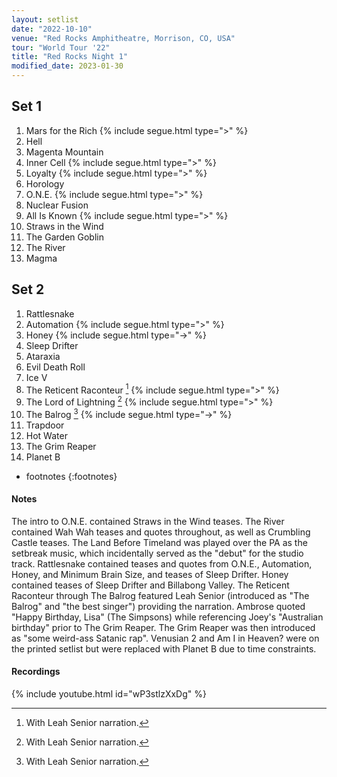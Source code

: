 ```yaml
---
layout: setlist
date: "2022-10-10"
venue: "Red Rocks Amphitheatre, Morrison, CO, USA"
tour: "World Tour '22"
title: "Red Rocks Night 1"
modified_date: 2023-01-30
---
```



## Set 1

 1. Mars for the Rich
    {% include segue.html type=">" %}
 2. Hell
 3. Magenta Mountain
 4. Inner Cell
    {% include segue.html type=">" %}
 5. Loyalty
    {% include segue.html type=">" %}
 6. Horology
 7. O.N.E.
    {% include segue.html type=">" %}
 8. Nuclear Fusion
 9. All Is Known
    {% include segue.html type=">" %}
10. Straws in the Wind
11. The Garden Goblin
12. The River
13. Magma

## Set 2

 1. Rattlesnake
 2. Automation
    {% include segue.html type=">" %}
 3. Honey
    {% include segue.html type="->" %}
 4. Sleep Drifter
 5. Ataraxia
 6. Evil Death Roll
 7. Ice V
 8. The Reticent Raconteur
    [^1]
    {% include segue.html type=">" %}
 9. The Lord of Lightning
    [^1]
    {% include segue.html type=">" %}
10. The Balrog
    [^1]
    {% include segue.html type="->" %}
11. Trapdoor
12. Hot Water
13. The Grim Reaper
14. Planet B

* footnotes
{:footnotes}
[^1]: With Leah Senior narration.


#### Notes

The intro to O.N.E. contained Straws in the Wind teases. The River contained Wah Wah teases and quotes throughout, as well as Crumbling Castle teases. The Land Before Timeland was played over the PA as the setbreak music, which incidentally served as the "debut" for the studio track. Rattlesnake contained teases and quotes from O.N.E., Automation, Honey, and Minimum Brain Size, and teases of Sleep Drifter. Honey contained teases of Sleep Drifter and Billabong Valley. The Reticent Raconteur through The Balrog featured Leah Senior (introduced as "The Balrog" and "the best singer") providing the narration. Ambrose quoted "Happy Birthday, Lisa" (The Simpsons) while referencing Joey's "Australian birthday" prior to The Grim Reaper. The Grim Reaper was then introduced as "some weird-ass Satanic rap". Venusian 2 and Am I in Heaven? were on the printed setlist but were replaced with Planet B due to time constraints.


#### Recordings

{% include youtube.html id="wP3stlzXxDg" %}
